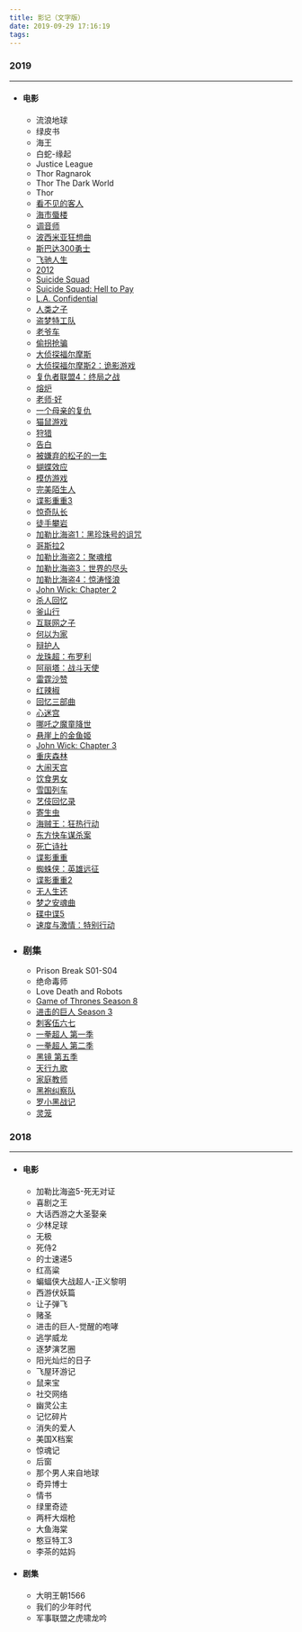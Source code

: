 ```yaml
---
title: 影记（文字版）
date: 2019-09-29 17:16:19
tags:
---
```

### 2019

---

+ #### 电影
  - 流浪地球
  - 绿皮书
  - 海王
  - 白蛇-缘起
  - Justice League
  - Thor Ragnarok
  - Thor The Dark World
  - Thor
  - [看不见的客人](https://movie.douban.com/subject/26580232/)
  - [海市蜃楼](https://movie.douban.com/subject/30164448/)
  - [调音师](https://movie.douban.com/subject/30334073/)
  - [波西米亚狂想曲](https://movie.douban.com/subject/5300054/)
  - [斯巴达300勇士](https://movie.douban.com/subject/1853176/)
  - [飞驰人生](https://movie.douban.com/subject/30163509/)
  - [2012](https://movie.douban.com/subject/3005875/)
  - [Suicide Squad](https://movie.douban.com/subject/3569910/)
  - [Suicide Squad: Hell to Pay](https://movie.douban.com/subject/27098363/)
  - [L.A. Confidential](https://movie.douban.com/subject/1292348/)
  - [人类之子](https://movie.douban.com/subject/1478064/)
  - [盗梦特工队](https://movie.douban.com/subject/30272143/)
  - [老爷车](https://movie.douban.com/subject/3026357/)
  - [偷拐抢骗](https://movie.douban.com/subject/1301171/)
  - [大侦探福尔摩斯](https://movie.douban.com/subject/2998270/)
  - [大侦探福尔摩斯2：诡影游戏](https://movie.douban.com/subject/4051753/)
  - [复仇者联盟4：终局之战](https://movie.douban.com/subject/26100958/)
  - [熔炉](https://movie.douban.com/subject/5912992/)
  - [老师·好 ](https://movie.douban.com/subject/27663742/)
  - [一个母亲的复仇](https://movie.douban.com/subject/26996734/)
  - [猫鼠游戏](https://movie.douban.com/subject/1305487/)
  - [狩猎](https://movie.douban.com/subject/6985810/)
  - [告白](https://movie.douban.com/subject/4268598/)
  - [被嫌弃的松子的一生](https://movie.douban.com/subject/1787291/)
  - [蝴蝶效应](https://movie.douban.com/subject/1292343/)
  - [模仿游戏](https://movie.douban.com/subject/10463953/)
  - [完美陌生人](https://movie.douban.com/subject/26614893/)
  - [谍影重重3](https://movie.douban.com/subject/1578507/)
  - [惊奇队长](https://movie.douban.com/subject/26213252/)
  - [徒手攀岩](https://movie.douban.com/subject/30167509/)
  - [加勒比海盗1：黑珍珠号的诅咒](https://movie.douban.com/subject/1298070/)
  - [哥斯拉2](https://movie.douban.com/subject/25890017/)
  - [加勒比海盗2：聚魂棺](https://movie.douban.com/subject/1315574/)
  - [加勒比海盗3：世界的尽头](https://movie.douban.com/subject/1418192/)
  - [加勒比海盗4：惊涛怪浪](https://movie.douban.com/subject/1418192/)
  - [John Wick: Chapter 2](https://movie.douban.com/subject/26333560/)
  - [杀人回忆](https://movie.douban.com/subject/1300299/)
  - [釜山行](https://movie.douban.com/subject/25986180/)
  - [互联网之子](https://movie.douban.com/subject/25785114/)
  - [何以为家](https://movie.douban.com/subject/30170448/)
  - [辩护人](https://movie.douban.com/subject/21937445/)
  - [龙珠超：布罗利](https://movie.douban.com/subject/27607378/)
  - [阿丽塔：战斗天使](https://movie.douban.com/subject/1652592/)
  - [雷霆沙赞](https://movie.douban.com/subject/2244426/)
  - [红辣椒](https://movie.douban.com/subject/1865703/)
  - [回忆三部曲](https://movie.douban.com/subject/1307897/)
  - [心迷宫](https://movie.douban.com/subject/25917973/)
  - [哪吒之魔童降世](https://movie.douban.com/subject/26794435/?from=showing)
  - [悬崖上的金鱼姬](https://movie.douban.com/subject/1959877/)
  - [John Wick: Chapter 3](https://movie.douban.com/subject/26909790/)
  - [重庆森林](https://movie.douban.com/subject/1291999/)
  - [大闹天宫](https://movie.douban.com/subject/3681613/)
  - [饮食男女](https://movie.douban.com/subject/1291818/)
  - [雪国列车](https://movie.douban.com/subject/3071441/)
  - [艺伎回忆录](https://movie.douban.com/subject/1309059/)
  - [寄生虫](https://movie.douban.com/subject/27010768/)
  - [海贼王：狂热行动](https://movie.douban.com/subject/30329892/)
  - [东方快车谋杀案](https://movie.douban.com/subject/1292699/)
  - [死亡诗社](https://movie.douban.com/subject/1291548/)
  - [谍影重重](https://movie.douban.com/subject/1304102/)
  - [蜘蛛侠：英雄远征](https://movie.douban.com/subject/26931786/)
  - [谍影重重2](https://movie.douban.com/subject/1308767/)
  - [无人生还](https://movie.douban.com/subject/25839052/)
  - [梦之安魂曲](https://movie.douban.com/subject/1292270/)
  - [碟中谍5](https://movie.douban.com/subject/26266072/)
  - [速度与激情：特别行动](https://movie.douban.com/subject/27163278/)
+ ### 剧集
  - Prison Break S01-S04
  - 绝命毒师
  - Love Death and Robots
  - [Game of Thrones Season 8](https://movie.douban.com/subject/26584183/)
  - [进击的巨人 Season 3](https://movie.douban.com/subject/30353357/)
  - [刺客伍六七](https://movie.douban.com/subject/27624762/)
  - [一拳超人 第一季](https://movie.douban.com/subject/26339248/)
  - [一拳超人 第二季](https://movie.douban.com/subject/26882339/)
  - [黑镜 第五季](https://movie.douban.com/subject/30161936/)
  - [天行九歌](https://movie.douban.com/subject/26184588/)
  - [家庭教师](https://movie.douban.com/subject/1998268/)
  - [黑袍纠察队](https://movie.douban.com/subject/3703650/)
  - [罗小黑战记](https://movie.douban.com/subject/10477598/)
  - [灵笼](https://movie.douban.com/subject/27121260/)
### 2018

---

+ #### 电影

  - 加勒比海盗5-死无对证
  - 喜剧之王
  - 大话西游之大圣娶亲
  - 少林足球
  - 无极
  - 死侍2
  - 的士速递5
  - 红高粱
  - 蝙蝠侠大战超人-正义黎明
  - 西游伏妖篇
  - 让子弹飞
  - 赌圣
  - 进击的巨人-觉醒的咆哮
  - 逃学威龙
  - 逐梦演艺圈
  - 阳光灿烂的日子
  - 飞屋环游记
  - 鼠来宝
  - 社交网络
  - 幽灵公主
  - 记忆碎片
  - 消失的爱人
  - 美国X档案
  - 惊魂记
  - 后窗
  - 那个男人来自地球
  - 奇异博士
  - 情书
  - 绿里奇迹
  - 两杆大烟枪
  - 大鱼海棠
  - 憨豆特工3
  - 李茶的姑妈

+ #### 剧集

  - 大明王朝1566
  - 我们的少年时代
  - 军事联盟之虎啸龙吟